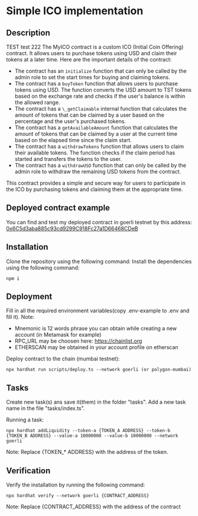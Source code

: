 # Simple ICO implementation

## Description

TEST test 222 The MyICO contract is a custom ICO (Initial Coin Offering) contract. It allows users to purchase tokens using USD and claim their tokens at a later time. Here are the important details of the contract:

- The contract has an `initialize` function that can only be called by the admin role to set the start times for buying and claiming tokens.
- The contract has a `buyToken` function that allows users to purchase tokens using USD. The function converts the USD amount to TST tokens based on the exchange rate and checks if the user's balance is within the allowed range.
- The contract has a `\_getClaimable` internal function that calculates the amount of tokens that can be claimed by a user based on the percentage and the user's purchased tokens.
- The contract has a `getAvailableAmount` function that calculates the amount of tokens that can be claimed by a user at the current time based on the elapsed time since the claim start.
- The contract has a `withdrawTokens` function that allows users to claim their available tokens. The function checks if the claim period has started and transfers the tokens to the user.
- The contract has a `withdrawUSD` function that can only be called by the admin role to withdraw the remaining USD tokens from the contract.

This contract provides a simple and secure way for users to participate in the ICO by purchasing tokens and claiming them at the appropriate time.

## Deployed contract example

You can find and test my deployed contract in goerli testnet by this address: [0x6C5d3aba885c93cd9299C918Fc27a1D66468CDeB](https://mumbai.polygonscan.com/address/0x6C5d3aba885c93cd9299C918Fc27a1D66468CDeB)

## Installation

Clone the repository using the following command:
Install the dependencies using the following command:

```
npm i
```

## Deployment

Fill in all the required environment variables(copy .env-example to .env and fill it).
Note:

- Mnemonic is 12 words phrase you can obtain while creating a new account (in Metamask for example)
- RPC_URL may be choosen here: https://chainlist.org
- ETHERSCAN may be obtained in your account profile on etherscan

Deploy contract to the chain (mumbai testnet):

```
npx hardhat run scripts/deploy.ts --network goerli (or polygon-mumbai)
```

## Tasks

Create new task(s) ans save it(them) in the folder "tasks". Add a new task name in the file "tasks/index.ts".

Running a task:

```
npx hardhat addLiquidity --token-a {TOKEN_A ADDRESS} --token-b {TOKEN_B ADDRESS} --value-a 10000000 --value-b 10000000 --network goerli
```

Note: Replace {TOKEN\_\* ADDRESS} with the address of the token.

## Verification

Verify the installation by running the following command:

```
npx hardhat verify --network goerli {CONTRACT_ADDRESS}
```

Note: Replace {CONTRACT_ADDRESS} with the address of the contract
